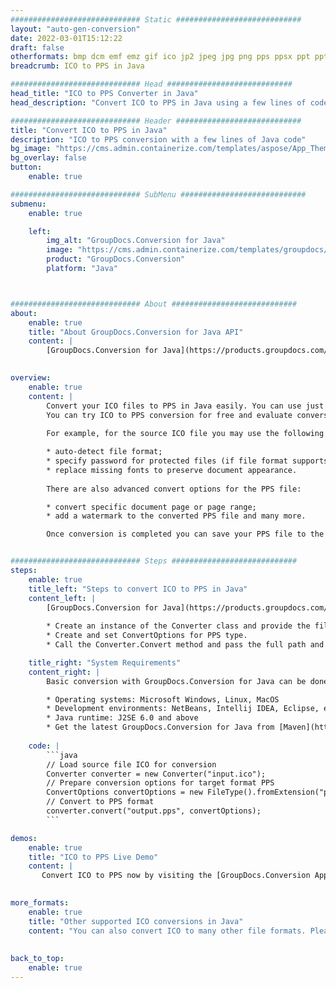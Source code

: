 ```yaml
---
############################# Static ############################
layout: "auto-gen-conversion"
date: 2022-03-01T15:12:22
draft: false
otherformats: bmp dcm emf emz gif ico jp2 jpeg jpg png pps ppsx ppt pptx psb psd svg svgz tga tif tiff webp wmf wmz
breadcrumb: ICO to PPS in Java

############################# Head ############################
head_title: "ICO to PPS Converter in Java"
head_description: "Convert ICO to PPS in Java using a few lines of code. Use the GroupDocs Document Conversion API to convert over 160 file formats."

############################# Header ############################
title: "Convert ICO to PPS in Java"
description: "ICO to PPS conversion with a few lines of Java code"
bg_image: "https://cms.admin.containerize.com/templates/aspose/App_Themes/V3/images/bg/header1.png"
bg_overlay: false
button:
    enable: true

############################# SubMenu ############################
submenu:
    enable: true

    left:
        img_alt: "GroupDocs.Conversion for Java"
        image: "https://cms.admin.containerize.com/templates/groupdocs/images/product-logos/90x90-noborder/groupdocs-conversion-java.png"
        product: "GroupDocs.Conversion"
        platform: "Java"



############################# About ############################
about:
    enable: true
    title: "About GroupDocs.Conversion for Java API"
    content: |
        [GroupDocs.Conversion for Java](https://products.groupdocs.com/conversion/java/) can be used to convert Microsoft Word, Excel, PowerPoint, PDF, Visio and other formats. GroupDocs.Conversion is a standalone API that is suitable for back-end and internal systems where high performance is required. It does not depend on any software such as Microsoft or Open Office.
    

overview:
    enable: true
    content: |
        Convert your ICO files to PPS in Java easily. You can use just a couple of Java code lines in any platform of your choice like - Windows, Linux, macOS.
        You can try ICO to PPS conversion for free and evaluate conversion results quality.  Along with simple file conversion scenarios you can try more advanced options for loading source ICO file and for saving output PPS result. 
        
        For example, for the source ICO file you may use the following load options:

        * auto-detect file format;
        * specify password for protected files (if file format supports it);
        * replace missing fonts to preserve document appearance.
        
        There are also advanced convert options for the PPS file:

        * convert specific document page or page range;
        * add a watermark to the converted PPS file and many more.

        Once conversion is completed you can save your PPS file to the local file path or any third-party storage like FTP, Amazon S3, Google Drive, Dropbox etc. Please note - to convert ICO to PPS there is no need for any additional software installed - like MS Office, Open Office, Adobe Acrobat Reader etc.


############################# Steps ############################
steps:
    enable: true
    title_left: "Steps to convert ICO to PPS in Java"
    content_left: |
        [GroupDocs.Conversion for Java](https://products.groupdocs.com/conversion/java/) makes it easy for developers to convert a ICO file to PPS with a few lines of code.
        
        * Create an instance of the Converter class and provide the file ICO with the full path
        * Create and set ConvertOptions for PPS type.
        * Call the Converter.Convert method and pass the full path and format (PPS) as a parameter

    title_right: "System Requirements"
    content_right: |
        Basic conversion with GroupDocs.Conversion for Java can be done in just a few simple steps. Our APIs are supported on all major platforms and operating systems. Before executing the code below, make sure you have the following prerequisites installed on your system.

        * Operating systems: Microsoft Windows, Linux, MacOS
        * Development environments: NetBeans, Intellij IDEA, Eclipse, etc.
        * Java runtime: J2SE 6.0 and above
        * Get the latest GroupDocs.Conversion for Java from [Maven](https://repository.groupdocs.com/webapp/#/artifacts/browse/tree/General/repo/com/groupdocs/groupdocs-conversion)
         
    code: |
        ```java    
        // Load source file ICO for conversion
        Converter converter = new Converter("input.ico");
        // Prepare conversion options for target format PPS
        ConvertOptions convertOptions = new FileType().fromExtension("pps").getConvertOptions();
        // Convert to PPS format
        converter.convert("output.pps", convertOptions);
        ```

demos:
    enable: true
    title: "ICO to PPS Live Demo"
    content: |
       Convert ICO to PPS now by visiting the [GroupDocs.Conversion App](https://products.groupdocs.app/conversion/family) website. Online demo has the following advantages
          

more_formats:
    enable: true
    title: "Other supported ICO conversions in Java"
    content: "You can also convert ICO to many other file formats. Please see the list below."
       
       
back_to_top:
    enable: true
---
```

